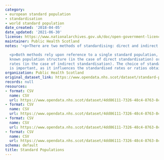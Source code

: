 ```yaml
---
category:
- european standard population
- standardisation
- world standard population
date_created: '2018-04-05'
date_updated: '2021-06-30'
license: https://www.nationalarchives.gov.uk/doc/open-government-licence/version/3/
maintainer: Public Health Scotland
notes: '<p>There are two methods of standardising: direct and indirect. </p>

  <p>Both methods rely upon reference to a single standard population, which has a
  known population structure (in the case of direct standardisation) or known age-specific
  rates (in the case of indirect standardisation). The choice of standard population
  is important, as it influences the standardised rates or ratios obtained.</p>'
organization: Public Health Scotland
original_dataset_link: https://www.opendata.nhs.scot/dataset/standard-populations
records: null
resources:
- format: CSV
  name: CSV
  url: https://www.opendata.nhs.scot/dataset/4dd86111-7326-48c4-8763-8cc4aa190c3e/resource/edee9731-daf7-4e0d-b525-e4c1469b8f69/download/european_standard_population.csv
- format: CSV
  name: CSV
  url: https://www.opendata.nhs.scot/dataset/4dd86111-7326-48c4-8763-8cc4aa190c3e/resource/29ce4cda-a831-40f4-af24-636196e05c1a/download/european_standard_population_by_sex.csv
- format: CSV
  name: CSV
  url: https://www.opendata.nhs.scot/dataset/4dd86111-7326-48c4-8763-8cc4aa190c3e/resource/e27533df-a1c1-4a3c-b042-c59763751fba/download/world_standard_population.csv
- format: CSV
  name: CSV
  url: https://www.opendata.nhs.scot/dataset/4dd86111-7326-48c4-8763-8cc4aa190c3e/resource/2f493d21-fd39-48f9-ad6a-9b2c95b32e30/download/world_standard_population_by_sex.csv
schema: default
title: Standard Populations
---
```

